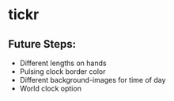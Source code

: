 # tickr

## Future Steps:
* Different lengths on hands
* Pulsing clock border color
* Different background-images for time of day
* World clock option
